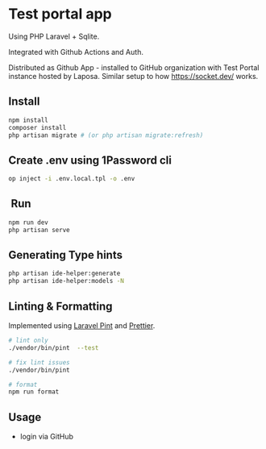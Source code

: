 # Test portal app

Using PHP Laravel + Sqlite.

Integrated with Github Actions and Auth.

Distributed as Github App - installed to GitHub organization with Test Portal instance hosted by Laposa. Similar setup to how <https://socket.dev/> works.

## Install

```bash
npm install
composer install
php artisan migrate # (or php artisan migrate:refresh)
```

## Create .env using 1Password cli

```bash
op inject -i .env.local.tpl -o .env
```

##  Run

```bash
npm run dev
php artisan serve
```

## Generating Type hints

```bash
php artisan ide-helper:generate
php artisan ide-helper:models -N
```

## Linting & Formatting

Implemented using [Laravel Pint](https://laravel.com/docs/11.x/pint) and [Prettier](https://prettier.io/).

```bash
# lint only
./vendor/bin/pint  --test

# fix lint issues
./vendor/bin/pint

# format
npm run format
```

## Usage

- login via GitHub
